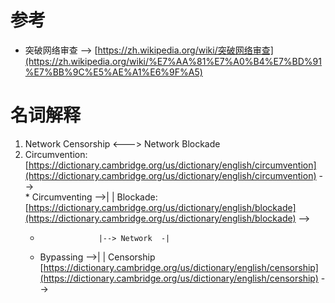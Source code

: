 # 参考
   * 突破网络审查 --> [https://zh.wikipedia.org/wiki/突破网络审查](https://zh.wikipedia.org/wiki/%E7%AA%81%E7%A0%B4%E7%BD%91%E7%BB%9C%E5%AE%A1%E6%9F%A5)<br>
# 名词解释
   1. Network Censorship <---> Network Blockade
   2. Circumvention: [https://dictionary.cambridge.org/us/dictionary/english/circumvention](https://dictionary.cambridge.org/us/dictionary/english/circumvention) --><br>           * Circumventing -->|              | Blockade: [https://dictionary.cambridge.org/us/dictionary/english/blockade](https://dictionary.cambridge.org/us/dictionary/english/blockade) --><br>  
      *                  |--> Network  -|
      * Bypassing     -->|              | Censorship [https://dictionary.cambridge.org/us/dictionary/english/censorship](https://dictionary.cambridge.org/us/dictionary/english/censorship) --><br>  
